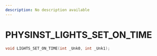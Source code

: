 ```yaml
---
description: No description available 
---
```


# PHYSINST\_LIGHTS_SET_ON_TIME

```cpp
void LIGHTS_SET_ON_TIME(int _Unk0, int _Unk1);
```